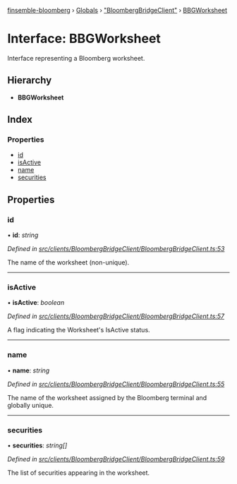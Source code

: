 [finsemble-bloomberg](../README.md) › [Globals](../globals.md) › ["BloombergBridgeClient"](../modules/_bloombergbridgeclient_.md) › [BBGWorksheet](_bloombergbridgeclient_.bbgworksheet.md)

# Interface: BBGWorksheet

Interface representing a Bloomberg worksheet.

## Hierarchy

* **BBGWorksheet**

## Index

### Properties

* [id](_bloombergbridgeclient_.bbgworksheet.md#id)
* [isActive](_bloombergbridgeclient_.bbgworksheet.md#isactive)
* [name](_bloombergbridgeclient_.bbgworksheet.md#name)
* [securities](_bloombergbridgeclient_.bbgworksheet.md#securities)

## Properties

###  id

• **id**: *string*

*Defined in [src/clients/BloombergBridgeClient/BloombergBridgeClient.ts:53](https://github.com/ChartIQ/finsemble-bloomberg/blob/fd42a96/src/clients/BloombergBridgeClient/BloombergBridgeClient.ts#L53)*

The name of the worksheet (non-unique).

___

###  isActive

• **isActive**: *boolean*

*Defined in [src/clients/BloombergBridgeClient/BloombergBridgeClient.ts:57](https://github.com/ChartIQ/finsemble-bloomberg/blob/fd42a96/src/clients/BloombergBridgeClient/BloombergBridgeClient.ts#L57)*

A flag indicating the Worksheet's IsActive status.

___

###  name

• **name**: *string*

*Defined in [src/clients/BloombergBridgeClient/BloombergBridgeClient.ts:55](https://github.com/ChartIQ/finsemble-bloomberg/blob/fd42a96/src/clients/BloombergBridgeClient/BloombergBridgeClient.ts#L55)*

The name of the worksheet assigned by the Bloomberg terminal and globally unique.

___

###  securities

• **securities**: *string[]*

*Defined in [src/clients/BloombergBridgeClient/BloombergBridgeClient.ts:59](https://github.com/ChartIQ/finsemble-bloomberg/blob/fd42a96/src/clients/BloombergBridgeClient/BloombergBridgeClient.ts#L59)*

The list of securities appearing in the worksheet.
